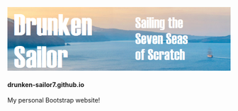 ![drunken-sailor7.github.io](/Images/drunken-sailor-banner.png)

#### drunken-sailor7.github.io
My personal Bootstrap website!